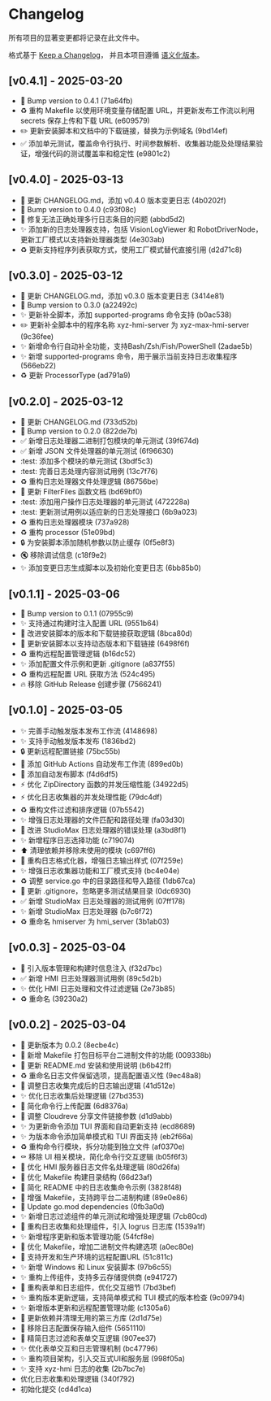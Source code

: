 # Changelog

所有项目的显著变更都将记录在此文件中。

格式基于 [Keep a Changelog](https://keepachangelog.com/zh-CN/1.0.0/)，
并且本项目遵循 [语义化版本](https://semver.org/lang/zh-CN/)。

## [v0.4.1] - 2025-03-20

- :bookmark: Bump version to 0.4.1 (71a64fb)
- :recycle: 重构 Makefile 以使用环境变量存储配置 URL，并更新发布工作流以利用 secrets 保存上传和下载 URL (e609579)
- :pencil2: 更新安装脚本和文档中的下载链接，替换为示例域名 (9bd14ef)
- :white_check_mark: 添加单元测试，覆盖命令行执行、时间参数解析、收集器功能及处理结果验证，增强代码的测试覆盖率和稳定性 (e9801c2)


## [v0.4.0] - 2025-03-13

- :memo: 更新 CHANGELOG.md，添加 v0.4.0 版本变更日志 (4b0202f)
- :bookmark: Bump version to 0.4.0 (c93f08c)
- :bug: 修复无法正确处理多行日志条目的问题 (abbd5d2)
- :sparkles: 添加新的日志处理器支持，包括 VisionLogViewer 和 RobotDriverNode，更新工厂模式以支持新处理器类型 (4e303ab)
- :recycle: 更新支持程序列表获取方式，使用工厂模式替代直接引用 (d2d71c8)


## [v0.3.0] - 2025-03-12

- :memo: 更新 CHANGELOG.md，添加 v0.3.0 版本变更日志 (3414e81)
- :bookmark: Bump version to 0.3.0 (a22492c)
- :sparkles: 更新补全脚本，添加 supported-programs 命令支持 (b0ac538)
- :pencil2: 更新补全脚本中的程序名称 xyz-hmi-server 为 xyz-max-hmi-server (9c36fee)
- :sparkles: 新增命令行自动补全功能，支持Bash/Zsh/Fish/PowerShell (2adae5b)
- :sparkles: 新增 supported-programs 命令，用于展示当前支持日志收集程序 (566eb22)
- :recycle: 更新 ProcessorType (ad791a9)


## [v0.2.0] - 2025-03-12

- :memo: 更新 CHANGELOG.md (733d52b)
- :bookmark: Bump version to 0.2.0 (822de7b)
- :white_check_mark: 新增日志处理器二进制打包模块的单元测试 (39f674d)
- :white_check_mark: 新增 JSON 文件处理器的单元测试 (6f96630)
- :test: 添加多个模块的单元测试 (3bdf5c3)
- :test: 完善日志处理内容测试用例 (13c7f76)
- :recycle: 重构日志处理器文件处理逻辑 (86756be)
- :memo: 更新 FilterFiles 函数文档 (bd69bf0)
- :test: 添加用户操作日志处理器的单元测试 (472228a)
- :test: 更新测试用例以适应新的日志处理接口 (6b9a023)
- :recycle: 重构日志处理器模块 (737a928)
- :recycle:  重构 processor (51e09bd)
- :lock: 为安装脚本添加随机参数以防止缓存 (0f5e8f3)
- :mute: 移除调试信息 (c18f9e2)
- :sparkles: 添加变更日志生成脚本以及初始化变更日志 (6bb85b0)


## [v0.1.1] - 2025-03-06

- :bookmark: Bump version to 0.1.1 (07955c9)
- :sparkles: 支持通过构建时注入配置 URL (9551b64)
- :bug: 改进安装脚本的版本和下载链接获取逻辑 (8bca80d)
- :rocket: 更新安装脚本以支持动态版本和下载链接 (6498f6f)
- :recycle: 重构远程配置管理逻辑 (b16dc52)
- :sparkles: 添加配置文件示例和更新 .gitignore (a837f55)
- :recycle: 重构远程配置 URL 获取方法 (524c495)
- :fire: 移除 GitHub Release 创建步骤 (7566241)


## [v0.1.0] - 2025-03-05

- :sparkles: 完善手动触发版本发布工作流 (4148698)
- :sparkles: 支持手动触发版本发布 (1836bd2)
- :lock: 更新远程配置链接 (75bc55b)
- :rocket: 添加 GitHub Actions 自动发布工作流 (899ed0b)
- :rocket: 添加自动发布脚本 (f4d6df5)
- :zap: 优化 ZipDirectory 函数的并发压缩性能 (34922d5)
- :zap: 优化日志收集器的并发处理性能 (79dc4df)
- :recycle: 重构文件过滤和排序逻辑 (07b5542)
- :sparkles: 增强日志处理器的文件匹配和路径处理 (fa03d30)
- :bug: 改进 StudioMax 日志处理器的错误处理 (a3bd8f1)
- :sparkles: 新增程序日志选择功能 (c719074)
- :arrow_up: 清理依赖并移除未使用的模块 (c697ff6)
- :art: 重构日志格式化器，增强日志输出样式 (07f259e)
- :sparkles: 增强日志收集器功能和工厂模式支持 (bc4e04e)
- :recycle: 调整 service.go 中的目录路径和导入路径 (1db67ca)
- :see_no_evil: 更新 .gitignore，忽略更多测试结果目录 (0dc6930)
- :white_check_mark: 新增 StudioMax 日志处理器的测试用例 (07ff178)
- :sparkles: 新增 StudioMax 日志处理器 (b7c6f72)
- :recycle: 重命名 hmiserver 为 hmi_server (3b1ab03)


## [v0.0.3] - 2025-03-04

- :bookmark: 引入版本管理和构建时信息注入 (f32d7bc)
- :white_check_mark: 新增 HMI 日志处理器测试用例 (89c5d2b)
- :sparkles: 优化 HMI 日志处理和文件过滤逻辑 (2e73b85)
- :recycle: 重命名 (39230a2)


## [v0.0.2] - 2025-03-04

- :bookmark: 更新版本为 0.0.2 (8ecbe4c)
- :construction_worker: 新增 Makefile 打包目标平台二进制文件的功能 (009338b)
- 📝 更新 README.md 安装和使用说明 (b6b42ff)
- :recycle: 重命名日志文件保留选项，提高配置语义性 (9ec48a8)
- 🔧 调整日志收集完成后的日志输出逻辑 (41d512e)
- ✨ 优化日志收集后处理逻辑 (27bd353)
- 🔧 简化命令行上传配置 (6d8376a)
- 🔧 调整 Cloudreve 分享文件链接参数 (d1d9abb)
- ✨ 为更新命令添加 TUI 界面和自动更新支持 (ecd8689)
- ✨ 为版本命令添加简单模式和 TUI 界面支持 (eb2f66a)
- :recycle: 重构命令行模块，拆分功能到独立文件 (af0370e)
- :coffin: 移除 UI 相关模块，简化命令行交互逻辑 (b05f6f3)
- 🔧 优化 HMI 服务器日志文件名处理逻辑 (80d26fa)
- :construction_worker: 优化 Makefile 构建目录结构 (66d23af)
- :memo: 简化 README 中的日志收集命令示例 (3828f48)
- 🔧 增强 Makefile，支持跨平台二进制构建 (89e0e86)
- 🔧 Update go.mod dependencies (0fb3a0d)
- ✨ 新增日志过滤组件的单元测试和增强处理逻辑 (7cb80cd)
- 🔧 重构日志收集和处理组件，引入 logrus 日志库 (1539a1f)
- ✨ 新增程序更新和版本管理功能 (54fcf8e)
- 🔧 优化 Makefile，增加二进制文件构建选项 (a0ec80e)
- 🔧 支持开发和生产环境的远程配置URL (51c811c)
- ✨ 新增 Windows 和 Linux 安装脚本 (97b6c55)
- ✨ 重构上传组件，支持多云存储提供商 (e941727)
- 🔧 重构表单和日志组件，优化交互细节 (7bd3bef)
- ✨ 重构版本更新逻辑，支持简单模式和 TUI 模式的版本检查 (9c09794)
- ✨ 新增版本更新和远程配置管理功能 (c1305a6)
- 🔧 更新依赖并清理无用的第三方库 (2d1d75e)
- 🔧 移除日志配置保存输入组件 (5651110)
- 🔧 精简日志过滤和表单交互逻辑 (907ee37)
- ✨ 优化表单交互和日志管理机制 (bc47796)
- ✨ 重构项目架构，引入交互式UI和服务层 (998f05a)
- :sparkles: 支持 xyz-hmi 日志的收集 (2b7bc7e)
- 优化日志收集和处理逻辑 (340f792)
- 初始化提交 (cd4d1ca)



